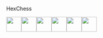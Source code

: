 HexChess

<p align="left"><a><img src="https://cdn.jsdelivr.net/gh/devicons/devicon/icons/javascript/javascript-original.svg" width="40" height="40"/></a><a><img src="https://cdn.jsdelivr.net/gh/devicons/devicon/icons/threejs/threejs-original.svg" width="40" height="40"/><a><a><img src="https://cdn.jsdelivr.net/gh/devicons/devicon/icons/nodejs/nodejs-original.svg" width="40" height="40"/></a><a><img src="https://cdn.jsdelivr.net/gh/devicons/devicon/icons/mongodb/mongodb-original.svg" width="40" height="40"/></a><a><img src="https://cdn.jsdelivr.net/gh/devicons/devicon/icons/socketio/socketio-original.svg" width="40" height="40"/></a><a><img src="https://cdn.jsdelivr.net/gh/devicons/devicon/icons/bootstrap/bootstrap-original.svg" width="40" height="40"/></a></p>